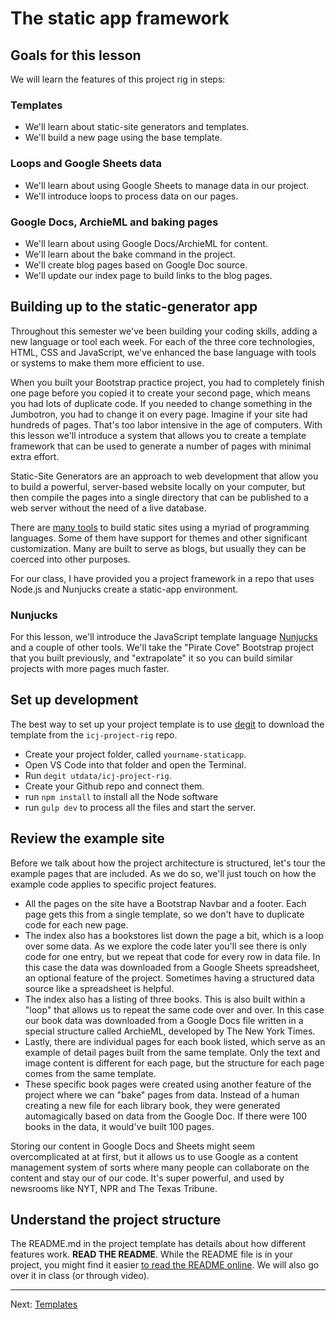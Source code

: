 # The static app framework

## Goals for this lesson

We will learn the features of this project rig in steps:

### Templates

- We'll learn about static-site generators and templates.
- We'll build a new page using the base template.

### Loops and Google Sheets data

- We'll learn about using Google Sheets to manage data in our project.
- We'll introduce loops to process data on our pages.

### Google Docs, ArchieML and baking pages

- We'll learn about using Google Docs/ArchieML for content.
- We'll learn about the bake command in the project.
- We'll create blog pages based on Google Doc source.
- We'll update our index page to build links to the blog pages.

## Building up to the static-generator app

Throughout this semester we've been building your coding skills, adding a new language or tool each week. For each of the three core technologies, HTML, CSS and JavaScript, we've enhanced the base language with tools or systems to make them more efficient to use.

When you built your Bootstrap practice project, you had to completely finish one page before you copied it to create your second page, which means you had lots of duplicate code. If you needed to change something in the Jumbotron, you had to change it on every page. Imagine if your site had hundreds of pages. That's too labor intensive in the age of computers. With this lesson we'll introduce a system that allows you to create a template framework that can be used to generate a number of pages with minimal extra effort.

Static-Site Generators are an approach to web development that allow you to build a powerful, server-based website locally on your computer, but then compile the pages into a single directory that can be published to a web server without the need of a live database.

There are [many tools](https://www.staticgen.com/) to build static sites using a myriad of programming languages. Some of them have support for themes and other significant customization. Many are built to serve as blogs, but usually they can be coerced into other purposes.

For our class, I have provided you a project framework in a repo that uses Node.js and Nunjucks create a static-app environment.

### Nunjucks

For this lesson, we'll introduce the JavaScript template language [Nunjucks](https://mozilla.github.io/nunjucks/templating.html) and a couple of other tools. We'll take the "Pirate Cove" Bootstrap project that you built previously, and "extrapolate" it so you can build similar projects with more pages much faster.

## Set up development

The best way to set up your project template is to use [degit](https://www.npmjs.com/package/degit) to download the template from the `icj-project-rig` repo.

- Create your project folder, called `yourname-staticapp`.
- Open VS Code into that folder and open the Terminal.
- Run `degit utdata/icj-project-rig`.
- Create your Github repo and connect them.
- run `npm install` to install all the Node software
- run `gulp dev` to process all the files and start the server.

## Review the example site

Before we talk about how the project architecture is structured, let's tour the example pages that are included. As we do so, we'll just touch on how the example code applies to specific project features.

- All the pages on the site have a Bootstrap Navbar and a footer. Each page gets this from a single template, so we don't have to duplicate code for each new page.
- The index also has a bookstores list down the page a bit, which is a loop over some data. As we explore the code later you'll see there is only code for one entry, but we repeat that code for every row in data file. In this case the data was downloaded from a Google Sheets spreadsheet, an optional feature of the project. Sometimes having a structured data source like a spreadsheet is helpful.
- The index also has a listing of three books. This is also built within a "loop" that allows us to repeat the same code over and over. In this case our book data was downloaded from a Google Docs file written in a special structure called ArchieML, developed by The New York Times.
- Lastly, there are individual pages for each book listed, which serve as an example of detail pages built from the same template. Only the text and image content is different for each page, but the structure for each page comes from the same template.
- These specific book pages were created using another feature of the project where we can "bake" pages from data. Instead of a human creating a new file for each library book, they were generated automagically based on data from the Google Doc. If there were 100 books in the data, it would've built 100 pages.

Storing our content in Google Docs and Sheets might seem overcomplicated at at first, but it allows us to use Google as a content management system of sorts where many people can collaborate on the content and stay our of our code. It's super powerful, and used by newsrooms like NYT, NPR and The Texas Tribune.

## Understand the project structure

The README.md in the project template has details about how different features work. **READ THE README**. While the README file is in your project, you might find it easier [to read the README online](https://github.com/utdata/icj-project-rig). We will also go over it in class (or through video).

----

Next: [Templates](static-02-templates.md)
